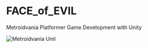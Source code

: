 # FACE_of_EVIL
Metroidvania Platformer Game Development with Unity



![Metroidvania Uml](https://github.com/Tekinq/FACE_of_EVIL/assets/94743848/582d7539-41d1-4bd3-ae62-7b4bd12e6d26)

